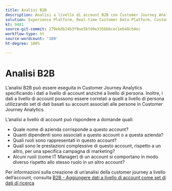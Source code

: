 ```yaml
---
title: Analisi B2B
description: Analisi a livello di account B2B con Customer Journey Analytics.
solution: Experience Platform, Real-time Customer Data Platform, Customer Journey Analytics
kt: 9481
source-git-commit: 279ebdb24b3f9ae5bfd9e3358bbcec1eb48cb4ec
workflow-type: ht
source-wordcount: '169'
ht-degree: 100%

---
```


# Analisi B2B

L’analisi B2B può essere eseguita in Customer Journey Analytics specificando i dati a livello di account anziché a livello di persona. Inoltre, i dati a livello di account possono essere correlati a quelli a livello di persona utilizzando set di dati basati su account associati alle persone in Customer Journey Analytics.

L’analisi a livello di account può rispondere a domande quali:

* Quale nome di azienda corrisponde a questo account?
* Quanti dipendenti sono associati a questo account o a questa azienda?
* Quali ruoli sono rappresentati in questo account?
* Quali sono le prestazioni complessive di questo account, rispetto a un altro, per una specifica campagna di marketing?
* Alcuni ruoli (come IT Manager) di un account si comportano in modo diverso rispetto allo stesso ruolo in un altro account?

Per informazioni sulla creazione di un’analisi della customer journey a livello dell’account, consulta [B2B - Aggiungere dati a livello di account come set di dati di ricerca](https://experienceleague.adobe.com/docs/analytics-platform/using/cja-usecases/b2b.html?lang=it)
